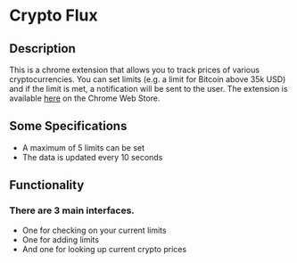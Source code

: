 # Crypto Flux

## Description
This is a chrome extension that allows you to track prices of various cryptocurrencies. You can set limits (e.g. a limit for Bitcoin above 35k USD) and if the limit is met, a notification will be sent to the user. The extension is available [here](https://chrome.google.com/webstore/detail/crypto-flux/lfihplojaiglbfjdkelpjmkdkfeomgef?hl=en) on the Chrome Web Store.

## Some Specifications
* A maximum of 5 limits can be set
* The data is updated every 10 seconds

## Functionality
### There are 3 main interfaces.

* One for checking on your current limits
* One for adding limits
* And one for looking up current crypto prices

